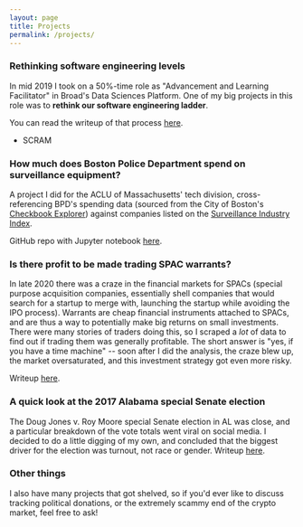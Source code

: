 ```yaml
---
layout: page
title: Projects
permalink: /projects/
---
```


### Rethinking software engineering levels

In mid 2019 I took on a 50%-time role as "Advancement and Learning Facilitator" in Broad's Data Sciences Platform. One of my big projects in this role was to **rethink our software engineering ladder**.

You can read the writeup of that process [here](/levels).

* SCRAM

### How much does Boston Police Department spend on surveillance equipment?

A project I did for the ACLU of Massachusetts' tech division, cross-referencing BPD's spending data (sourced from the City of Boston's [Checkbook Explorer](https://spending.data.boston.gov/)) against companies listed on the [Surveillance Industry Index](https://sii.transparencytoolkit.org/).

GitHub repo with Jupyter notebook [here](https://github.com/helgridly/bpd-sii).


### Is there profit to be made trading SPAC warrants?

In late 2020 there was a craze in the financial markets for SPACs (special purpose acquisition companies, essentially shell companies that would search for a startup to merge with, launching the startup while avoiding the IPO process). Warrants are cheap financial instruments attached to SPACs, and are thus a way to potentially make big returns on small investments. There were many stories of traders doing this, so I scraped a _lot_ of data to find out if trading them was generally profitable. The short answer is "yes, if you have a time machine" -- soon after I did the analysis, the craze blew up, the market oversaturated, and this investment strategy got even more risky.

Writeup [here](https://elgridly.tech/finstuff/SPAC-warrants/).

### A quick look at the 2017 Alabama special Senate election

The Doug Jones v. Roy Moore special Senate election in AL was close, and a particular breakdown of the vote totals went viral on social media. I decided to do a little digging of my own, and concluded that the biggest driver for the election was turnout, not race or gender. Writeup [here](https://docs.google.com/document/d/1eMpj1ZRfNhrW7pOCyq7jdnYA6_WT508jIT3Ku4TRr0U/edit#).

### Other things

I also have many projects that got shelved, so if you'd ever like to discuss tracking political donations, or the extremely scammy end of the crypto market, feel free to ask!
